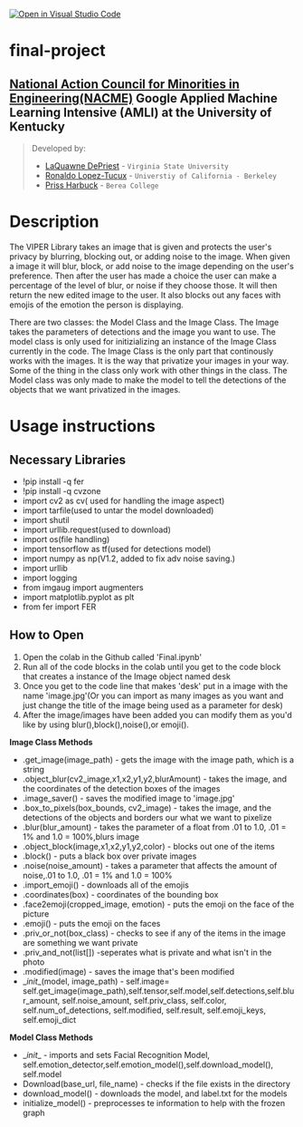 [![Open in Visual Studio Code](https://classroom.github.com/assets/open-in-vscode-c66648af7eb3fe8bc4f294546bfd86ef473780cde1dea487d3c4ff354943c9ae.svg)](https://classroom.github.com/online_ide?assignment_repo_id=8127859&assignment_repo_type=AssignmentRepo)
<!--
Name of your teams' final project
-->
# final-project
## [National Action Council for Minorities in Engineering(NACME)](https://www.nacme.org) Google Applied Machine Learning Intensive (AMLI) at the University of Kentucky

<!--
List all of the members who developed the project and
link to each members respective GitHub profile
-->
>Developed by: 
>- [LaQuawne DePriest](https://github.com/LDePriest) - `Virginia State University`
>- [Ronaldo Lopez-Tucux](https://github.com/RonaldoLopezTucux) - `Universtiy of California - Berkeley` 
>- [Priss Harbuck](https://github.com/harbuckp) - `Berea College` 


# Description
<!--
Give a short description on what your project accomplishes and what tools is uses. In addition, you can drop screenshots directly into your README file to add them to your README. Take these from your presentations.
-->
 The VIPER Library takes an image that is given and protects the user's privacy by blurring, blocking out, or adding noise to the image. When given a image it will blur, block, or add noise to the image depending on the user's preference. Then after the user has made a choice the user can make a percentage of the level of blur, or noise if they choose those. It will then return the new edited image to the user. It also blocks out any faces with emojis of the emotion the person is displaying.

There are two classes: the Model Class and the Image Class. The Image takes the parameters of detections and the image you want to use. The model class is only used for initizializing an instance of the Image Class currently in the code. The Image Class is the only part that continously works with the images. It is the way that privatize your images in your way. Some of the thing in the class only work with other things in the class. The Model class was only made to make the model to tell the detections of the objects that we want privatized in the images. 


# Usage instructions
<!--
Give details on how to install fork and install your project. You can get all of the python dependencies for your project by typing `pip3 freeze requirements.txt` on the system that runs your project. Add the generated `requirements.txt` to this repo.
-->

## Necessary Libraries
* !pip install -q fer
* !pip install -q cvzone
* import cv2 as cv( used for handling the image aspect)
* import tarfile(used to untar the model downloaded)
* import shutil
* import urllib.request(used to download)
* import os(file handling)
* import tensorflow as tf(used for detections model)
* import numpy as np(V1.2, added to fix adv noise saving.)
* import urllib
* import logging
* from imgaug import augmenters
* import matplotlib.pyplot as plt
* from fer import FER

## How to Open
1. Open the colab in the Github called 'Final.ipynb'
1. Run all of the code blocks in the colab until you get to the code block that creates a instance of the Image object named desk
1. Once you get to the code line that makes 'desk' put in a image with the name 'image.jpg'(Or you can import as many images as you want and just change the title of the image being used as a parameter for desk)
1. After the image/images have been added you can modify them as you'd like by using blur(),block(),noise(),or emoji().

**Image Class Methods**

* .get_image(image_path) - gets the image with the image path, which is a string
* .object_blur(cv2_image,x1,x2,y1,y2,blurAmount) - takes the image, and the coordinates of the detection boxes of the images
* .image_saver() - saves the modified image to 'image.jpg'
* .box_to_pixels(box_bounds, cv2_image) - takes the image, and the detections of the objects and borders our what we want to pixelize
* .blur(blur_amount) - takes the parameter of a float from .01 to 1.0, .01 = 1% and 1.0 = 100%,blurs image
* .object_block(image,x1,x2,y1,y2,color) - blocks out one of the items
* .block() - puts a black box over private images
* .noise(noise_amount) - takes a parameter that affects the amount of noise,.01 to 1.0, .01 = 1% and 1.0 = 100%
* .import_emoji() - downloads all of the emojis
* .coordinates(box) - coordinates of the bounding box
* .face2emoji(cropped_image, emotion) - puts the emoji on the face of the picture
* .emoji() - puts the emoji on the faces
* .priv_or_not(box_class) - checks to see if any of the items in the image are something we want private
* .priv_and_not(list[]) -seperates what is private and what isn't in the photo
* .modified(image) - saves the image that's been modified
* \__init__(model, image_path) - self.image= self.get_image(image_path),self.tensor,self.model,self.detections,self.blur_amount, self.noise_amount, self.priv_class, self.color, self.num_of_detections, self.modified, self.result, self.emoji_keys, self.emoji_dict

**Model Class Methods**

* \__init__ - imports and sets Facial Recognition Model, self.emotion_detector,self.emotion_model(),self.download_model(), self.model
* Download(base_url, file_name) -  checks if the file exists in the directory
* download_model() - downloads the model, and label.txt for the models
* initialize_model() - preprocesses te information to help with the frozen graph
